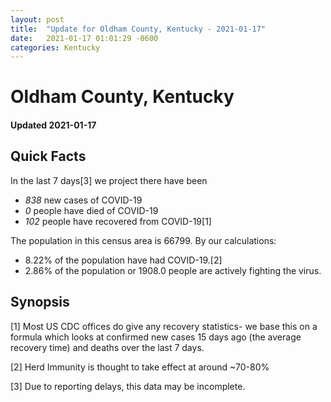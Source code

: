 ```yaml
---
layout: post
title:  "Update for Oldham County, Kentucky - 2021-01-17"
date:   2021-01-17 01:01:29 -0600
categories: Kentucky
---
```


# Oldham County, Kentucky
#### Updated 2021-01-17

## Quick Facts

In the last 7 days[3] we project there have been
- *838* new cases of COVID-19
- *0* people have died of COVID-19
- *102* people have recovered from COVID-19[1]

The population in this census area is 66799. By our calculations:
- 8.22% of the population have had COVID-19.[2]
- 2.86% of the population or 1908.0 people are actively fighting the virus.

## Synopsis




[1] Most US CDC offices do give any recovery statistics- we base this on a formula which looks at confirmed new cases
15 days ago (the average recovery time) and deaths over the last 7 days.

[2] Herd Immunity is thought to take effect at around ~70-80%

[3] Due to reporting delays, this data may be incomplete.
 
    